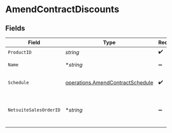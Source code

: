 # AmendContractDiscounts


## Fields

| Field                                                                                | Type                                                                                 | Required                                                                             | Description                                                                          |
| ------------------------------------------------------------------------------------ | ------------------------------------------------------------------------------------ | ------------------------------------------------------------------------------------ | ------------------------------------------------------------------------------------ |
| `ProductID`                                                                          | *string*                                                                             | :heavy_check_mark:                                                                   | N/A                                                                                  |
| `Name`                                                                               | **string*                                                                            | :heavy_minus_sign:                                                                   | displayed on invoices                                                                |
| `Schedule`                                                                           | [operations.AmendContractSchedule](../../models/operations/amendcontractschedule.md) | :heavy_check_mark:                                                                   | Must provide either schedule_items or recurring_schedule.                            |
| `NetsuiteSalesOrderID`                                                               | **string*                                                                            | :heavy_minus_sign:                                                                   | This field's availability is dependent on your client's configuration.               |